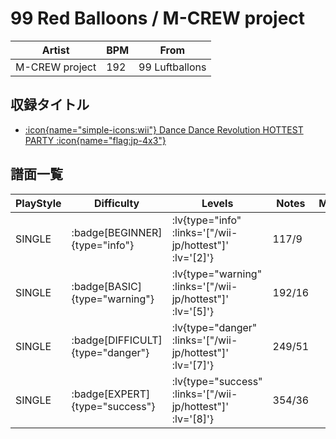 # 99 Red Balloons / M-CREW project

|Artist|BPM|From|
|------|---|----|
|M-CREW project|192|99 Luftballons|

## 収録タイトル

- [ :icon{name="simple-icons:wii"} Dance Dance Revolution HOTTEST PARTY :icon{name="flag:jp-4x3"} ](/wii-jp/hottest)

## 譜面一覧

|PlayStyle|Difficulty|Levels|Notes|Movie|
|---------|----------|------|-----|-----|
|SINGLE| :badge[BEGINNER]{type="info"} | :lv{type="info" :links='["/wii-jp/hottest"]' :lv='[2]'} |117/9||
|SINGLE| :badge[BASIC]{type="warning"} | :lv{type="warning" :links='["/wii-jp/hottest"]' :lv='[5]'} |192/16||
|SINGLE| :badge[DIFFICULT]{type="danger"} | :lv{type="danger" :links='["/wii-jp/hottest"]' :lv='[7]'} |249/51||
|SINGLE| :badge[EXPERT]{type="success"} | :lv{type="success" :links='["/wii-jp/hottest"]' :lv='[8]'} |354/36||
